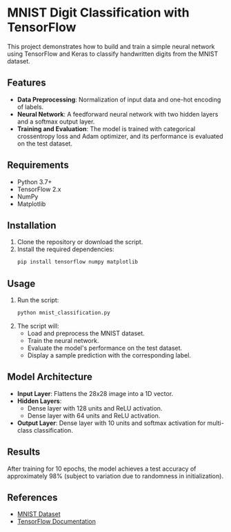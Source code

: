 
# MNIST Digit Classification with TensorFlow

This project demonstrates how to build and train a simple neural network using TensorFlow and Keras to classify handwritten digits from the MNIST dataset.

## Features
- **Data Preprocessing**: Normalization of input data and one-hot encoding of labels.
- **Neural Network**: A feedforward neural network with two hidden layers and a softmax output layer.
- **Training and Evaluation**: The model is trained with categorical crossentropy loss and Adam optimizer, and its performance is evaluated on the test dataset.

## Requirements
- Python 3.7+
- TensorFlow 2.x
- NumPy
- Matplotlib

## Installation
1. Clone the repository or download the script.
2. Install the required dependencies:
   ```bash
   pip install tensorflow numpy matplotlib
   ```

## Usage
1. Run the script:
   ```bash
   python mnist_classification.py
   ```
2. The script will:
   - Load and preprocess the MNIST dataset.
   - Train the neural network.
   - Evaluate the model's performance on the test dataset.
   - Display a sample prediction with the corresponding label.

## Model Architecture
- **Input Layer**: Flattens the 28x28 image into a 1D vector.
- **Hidden Layers**:
  - Dense layer with 128 units and ReLU activation.
  - Dense layer with 64 units and ReLU activation.
- **Output Layer**: Dense layer with 10 units and softmax activation for multi-class classification.

## Results
After training for 10 epochs, the model achieves a test accuracy of approximately 98% (subject to variation due to randomness in initialization).

## References
- [MNIST Dataset](http://yann.lecun.com/exdb/mnist/)
- [TensorFlow Documentation](https://www.tensorflow.org/)


